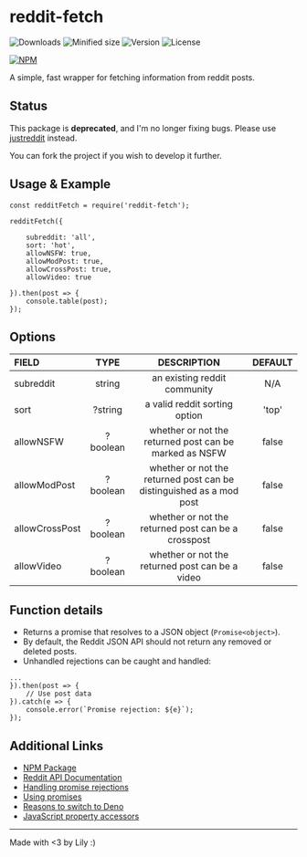 # reddit-fetch

![Downloads](https://img.shields.io/npm/dm/reddit-fetch)
![Minified size](https://img.shields.io/bundlephobia/min/reddit-fetch)
![Version](https://img.shields.io/github/package-json/v/LilyAsFlora/reddit-fetch)
![License](https://img.shields.io/npm/l/reddit-fetch)

[![NPM](https://nodei.co/npm/reddit-fetch.png)](https://nodei.co/npm/reddit-fetch/)

A simple, fast wrapper for fetching information from reddit posts.

## Status

This package is **deprecated**, and I'm no longer fixing bugs. Please use [justreddit](https://npmjs.com/package/justreddit) instead.

You can fork the project if you wish to develop it further.

## Usage & Example
```
const redditFetch = require('reddit-fetch');

redditFetch({

    subreddit: 'all',
    sort: 'hot',
    allowNSFW: true,
    allowModPost: true,
    allowCrossPost: true,
    allowVideo: true

}).then(post => {
    console.table(post);
});
```

## Options

| FIELD          | TYPE          | DESCRIPTION                                                         | DEFAULT |
| :------------- |:-------------:|:-------------------------------------------------------------------:|:-------:|
| subreddit      | string        | an existing reddit community                                        | N/A     |
| sort           | ?string       | a valid reddit sorting option                                       | 'top'   |
| allowNSFW      | ?boolean      | whether or not the returned post can be marked as NSFW              | false   |
| allowModPost   | ?boolean      | whether or not the returned post can be distinguished as a mod post | false   |
| allowCrossPost | ?boolean      | whether or not the returned post can be a crosspost                 | false   |
| allowVideo | ?boolean | whether or not the returned post can be a video | false |

## Function details
- Returns a promise that resolves to a JSON object (`Promise<object>`).
- By default, the Reddit JSON API should not return any removed or deleted posts.
- Unhandled rejections can be caught and handled:
```
...
}).then(post => {
    // Use post data
}).catch(e => {
    console.error(`Promise rejection: ${e}`);
});
```

## Additional Links
- [NPM Package](https://npmjs.com/package/reddit-fetch/)
- [Reddit API Documentation](https://www.reddit.com/dev/api/)
- [Handling promise rejections](https://javascript.info/promise-error-handling)
- [Using promises](https://developer.mozilla.org/en-US/docs/Web/JavaScript/Reference/Global_Objects/Promise)
- [Reasons to switch to Deno](https://dev.to/victorandcode/should-i-be-using-deno-instead-of-node-js-4h67)
- [JavaScript property accessors](https://developer.mozilla.org/en-US/docs/Web/JavaScript/Reference/Operators/Property_accessors)

***
Made with <3 by Lily :)
